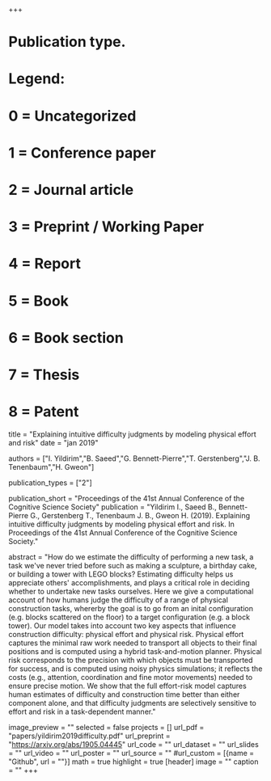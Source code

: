 +++

# Publication type.
# Legend:
# 0 = Uncategorized
# 1 = Conference paper
# 2 = Journal article
# 3 = Preprint / Working Paper
# 4 = Report
# 5 = Book
# 6 = Book section
# 7 = Thesis
# 8 = Patent

title = "Explaining intuitive difficulty judgments by modeling physical effort and risk" 
date = "jan 2019" 

authors = ["I. Yildirim","B. Saeed","G. Bennett-Pierre","T. Gerstenberg","J. B. Tenenbaum","H. Gweon"] 

publication_types = ["2"] 

publication_short = "Proceedings of the 41st Annual Conference of the Cognitive Science Society" publication = "Yildirim I., Saeed B., Bennett-Pierre G., Gerstenberg T., Tenenbaum J. B., Gweon H. (2019). Explaining intuitive difficulty judgments by modeling physical effort and risk. In Proceedings of the 41st Annual Conference of the Cognitive Science Society." 

abstract = "How do we estimate the difficulty of performing a new task, a task we've never tried before such as making a sculpture, a birthday cake, or building a tower with LEGO blocks? Estimating difficulty helps us appreciate others' accomplishments, and plays a critical role in deciding whether to undertake new tasks ourselves. Here we give a computational account of how humans judge the difficulty of a range of physical construction tasks, whererby the goal is to go from an inital configuration (e.g. blocks scattered on the floor) to a target configuration (e.g. a block tower). Our model takes into account two key aspects that influence construction difficulty: physical effort and physical risk. Physical effort captures the minimal raw work needed to transport all objects to their final positions and is computed using a hybrid task-and-motion planner. Physical risk corresponds to the precision with which objects must be transported for success, and is computed using noisy physics simulations; it reflects the costs (e.g., attention, coordination and fine motor movements) needed to ensure precise motion. We show that the full effort-risk model captures human estimates of difficulty and construction time better than either component alone, and that difficulty judgments are selectively sensitive to effort and risk in a task-dependent manner." 

image_preview = "" 
selected = false 
projects = [] 
url_pdf = "papers/yildirim2019difficulty.pdf" 
url_preprint = "https://arxiv.org/abs/1905.04445" 
url_code = "" url_dataset = "" url_slides = "" url_video = "" url_poster = "" url_source = "" #url_custom = [{name = "Github", url = ""}] math = true highlight = true [header] 
image = "" 
caption = "" 
+++